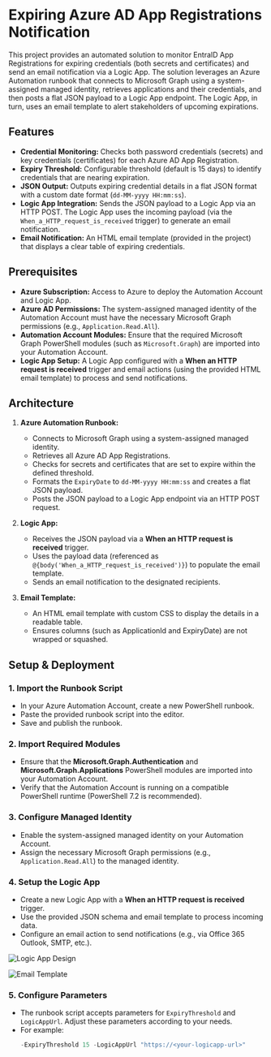 # Expiring Azure AD App Registrations Notification

This project provides an automated solution to monitor EntraID App Registrations for expiring credentials (both secrets and certificates) and send an email notification via a Logic App. The solution leverages an Azure Automation runbook that connects to Microsoft Graph using a system-assigned managed identity, retrieves applications and their credentials, and then posts a flat JSON payload to a Logic App endpoint. The Logic App, in turn, uses an email template to alert stakeholders of upcoming expirations.

## Features

- **Credential Monitoring:** Checks both password credentials (secrets) and key credentials (certificates) for each Azure AD App Registration.
- **Expiry Threshold:** Configurable threshold (default is 15 days) to identify credentials that are nearing expiration.
- **JSON Output:** Outputs expiring credential details in a flat JSON format with a custom date format (`dd-MM-yyyy HH:mm:ss`).
- **Logic App Integration:** Sends the JSON payload to a Logic App via an HTTP POST. The Logic App uses the incoming payload (via the `When_a_HTTP_request_is_received` trigger) to generate an email notification.
- **Email Notification:** An HTML email template (provided in the project) that displays a clear table of expiring credentials.

## Prerequisites

- **Azure Subscription:** Access to Azure to deploy the Automation Account and Logic App.
- **Azure AD Permissions:** The system-assigned managed identity of the Automation Account must have the necessary Microsoft Graph permissions (e.g., `Application.Read.All`).
- **Automation Account Modules:** Ensure that the required Microsoft Graph PowerShell modules (such as `Microsoft.Graph`) are imported into your Automation Account.
- **Logic App Setup:** A Logic App configured with a **When an HTTP request is received** trigger and email actions (using the provided HTML email template) to process and send notifications.

## Architecture

1. **Azure Automation Runbook:**  
   - Connects to Microsoft Graph using a system-assigned managed identity.
   - Retrieves all Azure AD App Registrations.
   - Checks for secrets and certificates that are set to expire within the defined threshold.
   - Formats the `ExpiryDate` to `dd-MM-yyyy HH:mm:ss` and creates a flat JSON payload.
   - Posts the JSON payload to a Logic App endpoint via an HTTP POST request.

2. **Logic App:**  
   - Receives the JSON payload via a **When an HTTP request is received** trigger.
   - Uses the payload data (referenced as `@{body('When_a_HTTP_request_is_received')}`) to populate the email template.
   - Sends an email notification to the designated recipients.

3. **Email Template:**  
   - An HTML email template with custom CSS to display the details in a readable table.
   - Ensures columns (such as ApplicationId and ExpiryDate) are not wrapped or squashed.

## Setup & Deployment

### 1. Import the Runbook Script
- In your Azure Automation Account, create a new PowerShell runbook.
- Paste the provided runbook script into the editor.
- Save and publish the runbook.

### 2. Import Required Modules
- Ensure that the **Microsoft.Graph.Authentication** and **Microsoft.Graph.Applications** PowerShell modules are imported into your Automation Account.
- Verify that the Automation Account is running on a compatible PowerShell runtime (PowerShell 7.2 is recommended).

### 3. Configure Managed Identity
- Enable the system-assigned managed identity on your Automation Account.
- Assign the necessary Microsoft Graph permissions (e.g., `Application.Read.All`) to the managed identity.

### 4. Setup the Logic App
- Create a new Logic App with a **When an HTTP request is received** trigger.
- Use the provided JSON schema and email template to process incoming data.
- Configure an email action to send notifications (e.g., via Office 365 Outlook, SMTP, etc.).

![Logic App Design](https://github.com/user-attachments/assets/8a37640f-b710-4d76-9fda-de4b847b3f92)

![Email Template](https://github.com/user-attachments/assets/489e5c14-1e9e-4cca-8aaf-4d20868124aa)

### 5. Configure Parameters
- The runbook script accepts parameters for `ExpiryThreshold` and `LogicAppUrl`. Adjust these parameters according to your needs.
- For example:  
  ```powershell
  -ExpiryThreshold 15 -LogicAppUrl "https://<your-logicapp-url>"
